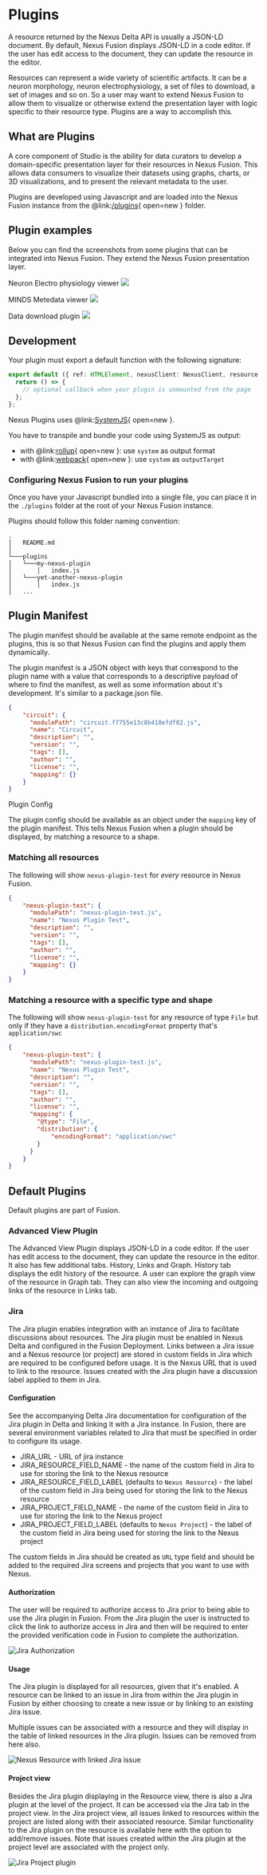 # Plugins
A resource returned by the Nexus Delta API is usually a JSON-LD document. By default, Nexus Fusion displays JSON-LD in a 
code editor. If the user has edit access to the document, they can update the resource in the editor.

Resources can represent a wide variety of scientific artifacts. It can be a neuron morphology, neuron electrophysiology, 
a set of files to download, a set of images and so on. So a user may want to extend Nexus Fusion to allow them to 
visualize or otherwise extend the presentation layer with logic specific to their resource type. Plugins are a way to 
accomplish this.

## What are Plugins
A core component of Studio is the ability for data curators to develop a domain-specific presentation layer for their 
resources in Nexus Fusion. This allows data consumers to visualize their datasets using graphs, charts, or 3D 
visualizations, and to present the relevant metadata to the user.

Plugins are developed using Javascript and are loaded into the Nexus Fusion instance from the 
@link:[/plugins](https://github.com/BlueBrain/nexus-web/tree/main/plugins){ open=new } folder.

## Plugin examples
Below you can find the screenshots from some plugins that can be integrated into Nexus Fusion. They extend the Nexus 
Fusion presentation layer.

Neuron Electro physiology viewer
![](../assets/fusion-ephys-plugin.png)

MINDS Metedata viewer
![](../assets/fusion-metadata-plugin.png)

Data download plugin
![](../assets/fusion-download-plugin.png)

## Development

Your plugin must export a default function with the following signature:

```typescript
export default ({ ref: HTMLElement, nexusClient: NexusClient, resource: Resource<T> }) => {
  return () => {
    // optional callback when your plugin is unmounted from the page
  };
};
```

Nexus Plugins uses @link:[SystemJS](https://github.com/systemjs/systemjs){ open=new }.

You have to transpile and bundle your code using SystemJS as output:

- with @link:[rollup](https://rollupjs.org/configuration-options/#output-format){ open=new }: use `system` as output format
- with @link:[webpack](https://webpack.js.org/configuration/output/#outputlibrarytarget){ open=new }: use `system` as `outputTarget`

### Configuring Nexus Fusion to run your plugins

Once you have your Javascript bundled into a single file, you can place it in the `./plugins` folder at the root of your Nexus Fusion instance.

Plugins should follow this folder naming convention:

```
.
│   README.md
│
└───plugins
│   └───my-nexus-plugin
│       │   index.js
│   └───yet-another-nexus-plugin
│       │   index.js
│   ...
```

## Plugin Manifest

The plugin manifest should be available at the same remote endpoint as the plugins, this is so that Nexus Fusion can find 
the plugins and apply them dynamically.

The plugin manifest is a JSON object with keys that correspond to the plugin name with a value that corresponds to a 
descriptive payload of where to find the manifest, as well as some information about it's development. It's similar to 
a package.json file.

```json
{
    "circuit": {
      "modulePath": "circuit.f7755e13c8b410efdf02.js",
      "name": "Circuit",
      "description": "",
      "version": "",
      "tags": [],
      "author": "",
      "license": "",
      "mapping": {}
    }
}
```

Plugin Config

The plugin config should be available as an object under the `mapping` key of the plugin manifest. This tells Nexus 
Fusion when a plugin should be displayed, by matching a resource to a shape.

### Matching all resources

The following will show `nexus-plugin-test` for _every_ resource in Nexus Fusion.

```json
{
    "nexus-plugin-test": {
      "modulePath": "nexus-plugin-test.js",
      "name": "Nexus Plugin Test",
      "description": "",
      "version": "",
      "tags": [],
      "author": "",
      "license": "",
      "mapping": {}
    }
}
```

### Matching a resource with a specific type and shape

The following will show `nexus-plugin-test` for any resource of type `File` but only if they have a 
`distribution.encodingFormat` property that's `application/swc`

```json
{
    "nexus-plugin-test": {
      "modulePath": "nexus-plugin-test.js",
      "name": "Nexus Plugin Test",
      "description": "",
      "version": "",
      "tags": [],
      "author": "",
      "license": "",
      "mapping": {
        "@type": "File",
        "distribution": {
            "encodingFormat": "application/swc"
        }
      }
    }
}
```

## Default Plugins

Default plugins are part of Fusion.

### Advanced View Plugin

The Advanced View Plugin displays JSON-LD in a code editor. If the user has edit access to the document, they can update the 
resource in the editor. It also has few additional tabs. History, Links and Graph. History tab displays the edit 
history of the resource. A user can explore the graph view of the resource in Graph tab. They can also view the 
incoming and outgoing links of the resource in Links tab.

### Jira

The Jira plugin enables integration with an instance of Jira to facilitate discussions about resources. The Jira plugin must be enabled in Nexus Delta and configured in the Fusion Deployment. Links between a Jira issue and a Nexus resource  (or project) are stored in custom fields in  Jira which are required to be configured before usage. It is the Nexus URL that is used to link to the resource. Issues created with the Jira plugin have a discussion label applied to them in Jira.

#### Configuration

See the accompanying Delta Jira documentation for configuration of the Jira plugin in Delta and linking it with a Jira instance. In Fusion, there are several environment variables related to Jira that must be specified in order to configure its usage.

* JIRA_URL - URL of jira instance
* JIRA_RESOURCE_FIELD_NAME - the name of the custom field in Jira to use for storing the link to the Nexus resource
* JIRA_RESOURCE_FIELD_LABEL (defaults to `Nexus Resource`) - the label of the custom field in Jira being used for storing the link to the Nexus resource
* JIRA_PROJECT_FIELD_NAME - the name of the custom field in Jira to use for storing the link to the Nexus project
* JIRA_PROJECT_FIELD_LABEL (defaults to `Nexus Project`) - the label of the custom field in Jira being used for storing the link to the Nexus project

The custom fields in Jira should be created as `URL` type field and should be added to the required Jira screens and projects that you want to use with Nexus.

#### Authorization

The user will be required to authorize access to Jira prior to being able to use the Jira plugin in Fusion. From the Jira plugin the user is instructed to click the link to authorize access in Jira and then will be required to enter the provided verification code in Fusion to complete the authorization.

![Jira Authorization](../assets/jira-resource-plugin-authenticate.png)

#### Usage

The Jira plugin is displayed for all resources, given that it's enabled. A resource can be linked to an issue in Jira from within the Jira plugin in Fusion by either choosing to create a new issue or by linking to an existing Jira issue.

Multiple issues can be associated with a resource and they will display in the table of linked resources in the Jira plugin. Issues can be removed from here also.

![Nexus Resource with linked Jira issue](../assets/jira-resource-plugin-with-issue.png)

#### Project view

Besides the Jira plugin displaying in the Resource view, there is also a Jira plugin at the level of the project. It can be accessed via the Jira tab in the project view. In the Jira project view, all issues linked to resources within the project are listed along with their associated resource. Similar functionality to the Jira plugin on the resource is available here with the option to add/remove issues. Note that issues created within the Jira plugin at the project level are associated with the project only.

![Jira Project plugin](../assets/jira-project-plugin.png)